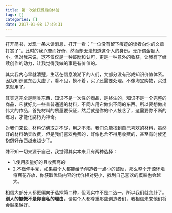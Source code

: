 ```yaml
---
title: 第一次被打赏后的体验
tags: []
categories: []
date: 2017-01-08 17:49:31
---
```


----
打开简书，发现一条未读消息，打开一看：“一位没有留下痕迹的读者向你的文章打赏了”。此时的我兴奋而好奇，然而却无法知道这个人的身份。无所谓金额大小，但对我来说，这不仅仅是一种鼓励和认可，更是一种意外的收获，让我有了继续创作的动力，让我觉得我做的事是有价值的。

其实我内心早就清楚，生活在信息浪潮下的人们，大部分没有形成知识价值体系。因为知识这东西太虚了，看不见，摸不着，买了还需要处理。不像淘宝购物，买过来就用了。

其实这完全是两类东西，知识不是一次性的商品，是终生的，知识不是一个完整的商品，它就好比一些普普通通的材料，不同人用它做出不同的东西。所以要想做出伟大的作品，首先材料的质量要保证，然后就是你的个人技艺了，这需要你不断的练习，才能化腐朽为神奇。

对我们来说，材料仿佛取之不尽，用之不竭，我们总能找到自己喜欢的材料，虽然好的材料确实收费，但是我们喜欢免费的，好像也舍不得用收费的，甚至有时候还抱怨好东西越来越少了。

殊不知一切来源于自己，我觉得其实本来只有两种选择：
  *  1.使用质量好的且收费高的
  *  2.不做伸手党，如果每个人都能给予创造者一点小的鼓励，那么整个开源环境将百花齐放，你获取优质内容的代价相对更小，找到自己喜欢的概率也会越大。

相信大部分人都更偏向于选择第二种，但现实中不是二选一，所以我们就变卦了。**别人的慷慨不是你自私的理由**，请每个人都尊重那些创造者们，我相信未来他们将会越来越好。